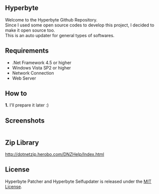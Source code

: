## Hyperbyte   
Welcome to the Hyperbyte Github Repository. <br/>
Since I used some open source codes to develop this project, I decided to make it open source too. <br/>
This is an auto updater for general types of softwares.

## Requirements
- .Net Framework 4.5 or higher
- Windows Vista SP2 or higher
- Network Connection
- Web Server


## How to
**1.** I'll prepare it later :)


## Screenshots
<img src=""/>

## Zip Library
http://dotnetzip.herobo.com/DNZHelp/Index.html

## License
Hyperbyte Patcher and Hyperbyte Selfupdater is released under the [MIT License](http://www.opensource.org/licenses/MIT).